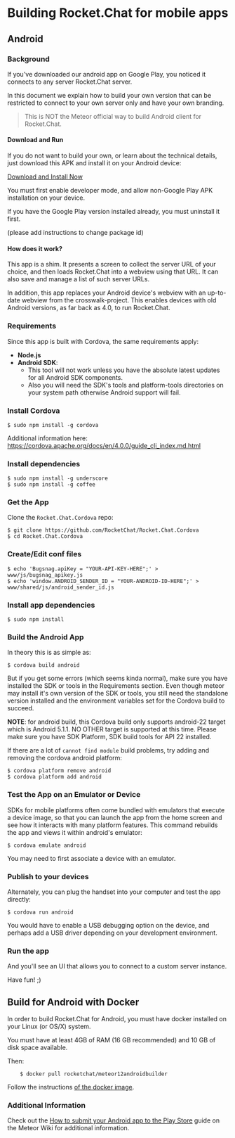 # Building Rocket.Chat for mobile apps

## Android

### Background

If you've downloaded our android app on Google Play, you noticed it connects to any server Rocket.Chat server.

In this document we explain how to build your own version that can be restricted to connect to your own server only and have your own branding.

> This is NOT the Meteor official way to build Android client for Rocket.Chat.

#### Download and Run

If you do not want to build your own, or learn about the technical details, just download this APK and install it on your Android device:

[Download and Install Now](https://github.com/RocketChat/Rocket.Chat.Cordova/releases/)

You must first enable developer mode, and allow non-Google Play APK installation on your device.

If you have the Google Play version installed already, you must uninstall it first.

(please add instructions to change package id)

#### How does it work?

This app is a shim.  It presents a screen to collect the server URL of your choice, and then loads Rocket.Chat into a webview using that URL.  It can also save and manage a list of such server URLs.

In addition, this app replaces your Android device's webview with an up-to-date webview from the crosswalk-project.  This enables devices with old Android versions, as far back as 4.0, to run Rocket.Chat.

### Requirements

Since this app is built with Cordova, the same requirements apply:

- **Node.js**
- **Android SDK**:
    - This tool will not work unless you have the absolute latest updates for all Android SDK components.
    - Also you will need the SDK's tools and platform-tools directories on your system path otherwise Android support will fail.

### Install Cordova

    $ sudo npm install -g cordova

Additional information here: <https://cordova.apache.org/docs/en/4.0.0/guide_cli_index.md.html>

### Install dependencies

    $ sudo npm install -g underscore
    $ sudo npm install -g coffee

### Get the App

Clone the `Rocket.Chat.Cordova` repo:

    $ git clone https://github.com/RocketChat/Rocket.Chat.Cordova
    $ cd Rocket.Chat.Cordova

### Create/Edit conf files

    $ echo 'Bugsnag.apiKey = "YOUR-API-KEY-HERE";' > www/js/bugsnag_apikey.js
    $ echo 'window.ANDROID_SENDER_ID = "YOUR-ANDROID-ID-HERE";' > www/shared/js/android_sender_id.js

### Install app dependencies

    $ sudo npm install

### Build the Android App

In theory this is as simple as:

    $ cordova build android

But if you get some errors (which seems kinda normal), make sure you have installed the SDK or tools in the Requirements section. Even though meteor may install it's own version of the SDK or tools, you still need the standalone version installed and the environment variables set for the Cordova build to succeed.

**NOTE**: for android build, this Cordova build only supports android-22 target which is Android 5.1.1.  NO OTHER target is supported at this time.  Please make sure you have SDK Platform, SDK build tools for API 22 installed.

If there are a lot of `cannot find module` build problems, try adding and removing the cordova android platform:

    $ cordova platform remove android
    $ cordova platform add android

### Test the App on an Emulator or Device

SDKs for mobile platforms often come bundled with emulators that execute a device image, so that you can launch the app from the home screen and see how it interacts with many platform features. This command rebuilds the app and views it within android's emulator:

    $ cordova emulate android

You may need to first associate a device with an emulator.

### Publish to your devices

Alternately, you can plug the handset into your computer and test the app directly:

    $ cordova run android

You would have to enable a USB debugging option on the device, and perhaps add a USB driver depending on your development environment.

### Run the app

And you'll see an UI that allows you to connect to a custom server instance.

Have fun! ;)

## Build for Android with Docker

In order to build Rocket.Chat for Android, you must have docker installed on your Linux (or OS/X) system.

You must have at least 4GB of RAM (16 GB recommended) and 10 GB of disk space available.

Then:

```shell
    $ docker pull rocketchat/meteor12androidbuilder
```

Follow the instructions [of the docker image](https://hub.docker.com/r/rocketchat/meteor12androidbuilder/).

### Additional Information

Check out the [How to submit your Android app to the Play Store](https://github.com/meteor/meteor/wiki/How-to-submit-your-Android-app-to-Play-Store) guide on the Meteor Wiki for additional information.
